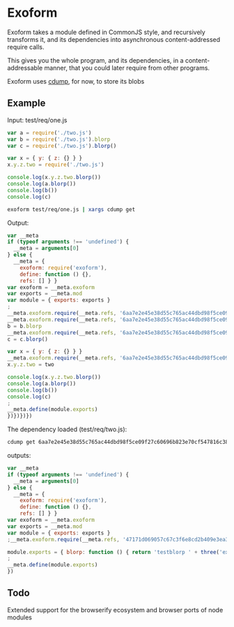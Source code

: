 # Exoform

Exoform takes a module defined in CommonJS style, and recursively transforms it, and its dependencies into asynchronous content-addressed require calls.

This gives you the whole program, and its dependencies, in a content-addressable manner, that you could later require from other programs.

Exoform uses [cdump](https://github.com/krl/cdump), for now, to store its blobs

## Example

Input: test/req/one.js

```js
var a = require('./two.js')
var b = require('./two.js').blorp
var c = require('./two.js').blorp()

var x = { y: { z: {} } }
x.y.z.two = require('./two.js')

console.log(x.y.z.two.blorp())
console.log(a.blorp())
console.log(b())
console.log(c)
```

```bash
exoform test/req/one.js | xargs cdump get
```

Output:

```js
var __meta
if (typeof arguments !== 'undefined') {
  __meta = arguments[0]
} else {
  __meta = {
    exoform: require('exoform'),
    define: function () {},
    refs: [] } }
var exoform = __meta.exoform
var exports = __meta.mod
var module = { exports: exports }
;
__meta.exoform.require(__meta.refs, '6aa7e2e45e38d55c765ac44dbd98f5ce09f27c60696b823e70cf547816c38d31', function (a) {
__meta.exoform.require(__meta.refs, '6aa7e2e45e38d55c765ac44dbd98f5ce09f27c60696b823e70cf547816c38d31', function (b) {
b = b.blorp
__meta.exoform.require(__meta.refs, '6aa7e2e45e38d55c765ac44dbd98f5ce09f27c60696b823e70cf547816c38d31', function (c) {
c = c.blorp()

var x = { y: { z: {} } }
__meta.exoform.require(__meta.refs, '6aa7e2e45e38d55c765ac44dbd98f5ce09f27c60696b823e70cf547816c38d31', function (two) {
x.y.z.two = two

console.log(x.y.z.two.blorp())
console.log(a.blorp())
console.log(b())
console.log(c)
;
__meta.define(module.exports)
})})})})
```

The dependency loaded (test/req/two.js):

```bash
cdump get 6aa7e2e45e38d55c765ac44dbd98f5ce09f27c60696b823e70cf547816c38d31
```

outputs:

```js
var __meta
if (typeof arguments !== 'undefined') {
  __meta = arguments[0]
} else {
  __meta = {
    exoform: require('exoform'),
    define: function () {},
    refs: [] } }
var exoform = __meta.exoform
var exports = __meta.mod
var module = { exports: exports }
;__meta.exoform.require(__meta.refs, '47171d069057c67c3f6e8cd2b409e3ea38920881f58407ed1b1ac00b27d8f8ab', function (three) {

module.exports = { blorp: function () { return 'testblorp ' + three('extra')} }
;
__meta.define(module.exports)
})
```

## Todo

Extended support for the browserify ecosystem and browser ports of node modules